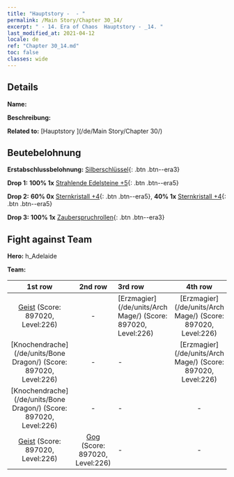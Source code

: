 ```yaml
---
title: "Hauptstory -  - "
permalink: /Main Story/Chapter 30_14/
excerpt: " - 14. Era of Chaos  Hauptstory - _14. "
last_modified_at: 2021-04-12
locale: de
ref: "Chapter 30_14.md"
toc: false
classes: wide
---
```


## Details

 **Name:** 

 **Beschreibung:** 

 **Related to:** [Hauptstory ](/de/Main Story/Chapter 30/)

## Beutebelohnung

 **Erstabschlussbelohnung:** [Silberschlüssel](/de/Items/con_693/){: .btn .btn--era3}

 **Drop 1:** **100% 1x** [Strahlende Edelsteine +5](/de/Items/mat_100/){: .btn .btn--era5}

 **Drop 2:** **60% 0x** [Sternkristall +4](/de/Items/mat_94/){: .btn .btn--era5}, **40% 1x** [Sternkristall +4](/de/Items/mat_94/){: .btn .btn--era5}

 **Drop 3:** **100% 1x** [Zauberspruchrollen](/de/Items/con_694/){: .btn .btn--era3}


## Fight against Team
 **Hero:** h_Adelaide

 **Team:**


  | 1st row | 2nd row | 3rd row | 4th row |
  |:----:|:----:|:----|:----:|
  | [Geist](/de/units/Wight/) (Score: 897020, Level:226)  | - | [Erzmagier](/de/units/Arch Mage/) (Score: 897020, Level:226)  | [Erzmagier](/de/units/Arch Mage/) (Score: 897020, Level:226)  |
  | [Knochendrache](/de/units/Bone Dragon/) (Score: 897020, Level:226)  | - | - | [Erzmagier](/de/units/Arch Mage/) (Score: 897020, Level:226)  |
  | [Knochendrache](/de/units/Bone Dragon/) (Score: 897020, Level:226)  | - | - | - |
  | [Geist](/de/units/Wight/) (Score: 897020, Level:226)  | [Gog](/de/units/Gog/) (Score: 897020, Level:226)  | - | - |


